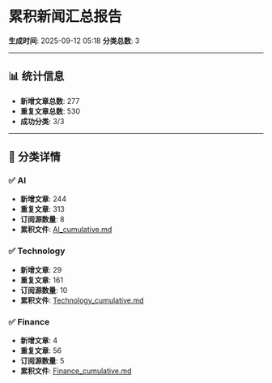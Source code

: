 # 累积新闻汇总报告

**生成时间**: 2025-09-12 05:18
**分类总数**: 3

---

## 📊 统计信息

- **新增文章总数**: 277
- **重复文章总数**: 530
- **成功分类**: 3/3

---

## 📂 分类详情

### ✅ AI
- **新增文章**: 244
- **重复文章**: 313
- **订阅源数量**: 8
- **累积文件**: [AI_cumulative.md](./AI_cumulative.md)

### ✅ Technology
- **新增文章**: 29
- **重复文章**: 161
- **订阅源数量**: 10
- **累积文件**: [Technology_cumulative.md](./Technology_cumulative.md)

### ✅ Finance
- **新增文章**: 4
- **重复文章**: 56
- **订阅源数量**: 5
- **累积文件**: [Finance_cumulative.md](./Finance_cumulative.md)
